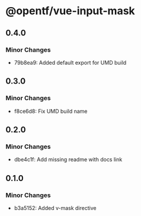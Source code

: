 # @opentf/vue-input-mask

## 0.4.0

### Minor Changes

- 79b8ea9: Added default export for UMD build

## 0.3.0

### Minor Changes

- f8ce6d8: Fix UMD build name

## 0.2.0

### Minor Changes

- dbe4c1f: Add missing readme with docs link

## 0.1.0

### Minor Changes

- b3a5152: Added v-mask directive
